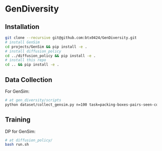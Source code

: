 # GenDiversity

## Installation

```bash
git clone --recursive git@github.com:btx0424/GenDiversity.git
# install GenSim
cd projects/GenSim && pip install -e .
# install diffusion_policy
cd ../diffusion_policy && pip install -e .
# install this repo
cd .. && pip install -e .
```

## Data Collection

For GenSim:

```bash
# at gen_diversity/scripts
python dataset/collect_gensim.py n=100 task=packing-boxes-pairs-seen-colors
```

## Training

DP for GenSim:
```bash
# at diffusion_policy/
bash run.sh
```